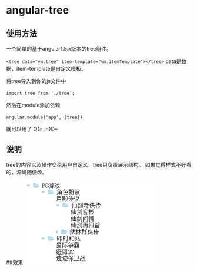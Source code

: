 # angular-tree

## 使用方法

一个简单的基于angular1.5.x版本的tree组件。

`<tree data="vm.tree" item-template="vm.itemTemplate"></tree>`
data是数据，item-template是自定义模板。

将tree导入到你的js文件中

`import tree from './tree';
`

然后在module添加依赖

`angular.module('app', [tree])`

就可以用了 O(∩_∩)O~

## 说明
tree的内容以及操作交给用户自定义，tree只负责展示结构。
如果觉得样式不好看的，源码随便改。

##效果
![tree](https://github.com/mmmaming/angular-tree/blob/master/tree.png?raw=true)